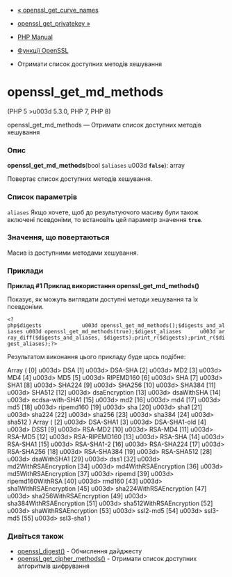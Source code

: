 - [« openssl_get_curve_names](function.openssl-get-curve-names.md)
- [openssl_get_privatekey »](function.openssl-get-privatekey.md)

- [PHP Manual](index.md)
- [Функції OpenSSL](ref.openssl.md)
- Отримати список доступних методів хешування

# openssl_get_md_methods

(PHP 5 \>u003d 5.3.0, PHP 7, PHP 8)

openssl_get_md_methods — Отримати список доступних методів хешування

### Опис

**openssl_get_md_methods**(bool `$aliases` u003d **`false`**): array

Повертає список доступних методів хешування.

### Список параметрів

`aliases`
Якщо хочете, щоб до результуючого масиву були також включені
псевдоніми, то встановіть цей параметр значення **`true`**.

### Значення, що повертаються

Масив із доступними методами хешування.

### Приклади

**Приклад #1 Приклад використання **openssl_get_md_methods()****

Показує, як можуть виглядати доступні методи хешування та їх
псевдоніми.

` <?php$digests             u003d openssl_get_md_methods();$digests_and_aliases u003d openssl_get_md_methods(true);$digest_aliases      u003d array_diff($digests_and_aliases, $digests);print_r($digests);print_r($digest_aliases);?> `

Результатом виконання цього прикладу буде щось подібне:

Array
(
[0] u003d> DSA
[1] u003d> DSA-SHA
[2] u003d> MD2
[3] u003d> MD4
[4] u003d> MD5
[5] u003d> RIPEMD160
[6] u003d> SHA
[7] u003d> SHA1
[8] u003d> SHA224
[9] u003d> SHA256
[10] u003d> SHA384
[11] u003d> SHA512
[12] u003d> dsaEncryption
[13] u003d> dsaWithSHA
[14] u003d> ecdsa-with-SHA1
[15] u003d> md2
[16] u003d> md4
[17] u003d> md5
[18] u003d> ripemd160
[19] u003d> sha
[20] u003d> sha1
[21] u003d> sha224
[22] u003d> sha256
[23] u003d> sha384
[24] u003d> sha512
)
Array
(
[2] u003d> DSA-SHA1
[3] u003d> DSA-SHA1-old
[4] u003d> DSS1
[9] u003d> RSA-MD2
[10] u003d> RSA-MD4
[11] u003d> RSA-MD5
[12] u003d> RSA-RIPEMD160
[13] u003d> RSA-SHA
[14] u003d> RSA-SHA1
[15] u003d> RSA-SHA1-2
[16] u003d> RSA-SHA224
[17] u003d> RSA-SHA256
[18] u003d> RSA-SHA384
[19] u003d> RSA-SHA512
[28] u003d> dsaWithSHA1
[29] u003d> dss1
[32] u003d> md2WithRSAEncryption
[34] u003d> md4WithRSAEncryption
[36] u003d> md5WithRSAEncryption
[37] u003d> ripemd
[39] u003d> ripemd160WithRSA
[40] u003d> rmd160
[43] u003d> sha1WithRSAEncryption
[45] u003d> sha224WithRSAEncryption
[47] u003d> sha256WithRSAEncryption
[49] u003d> sha384WithRSAEncryption
[51] u003d> sha512WithRSAEncryption
[52] u003d> shaWithRSAEncryption
[53] u003d> ssl2-md5
[54] u003d> ssl3-md5
[55] u003d> ssl3-sha1
)

### Дивіться також

- [openssl_digest()](function.openssl-digest.md) - Обчислення
дайджесту
- [openssl_get_cipher_methods()](function.openssl-get-cipher-methods.md) -
Отримати список доступних алгоритмів шифрування
